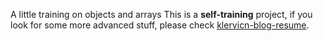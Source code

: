 A little training on objects and arrays
This is a **self-training** project, if you look for some more advanced stuff, please check [klervicn-blog-resume](https://github.com/klervicn/klervicn-blog-resume).
